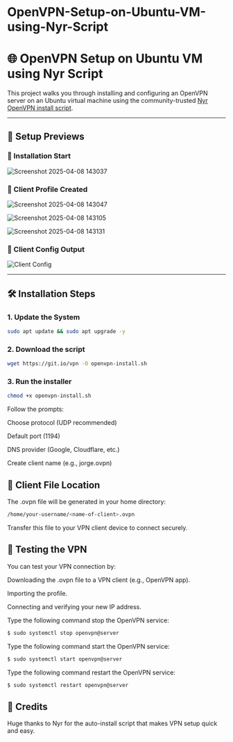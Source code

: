 # OpenVPN-Setup-on-Ubuntu-VM-using-Nyr-Script
# 🌐 OpenVPN Setup on Ubuntu VM using Nyr Script

This project walks you through installing and configuring an OpenVPN server on an Ubuntu virtual machine using the community-trusted [Nyr OpenVPN install script](https://github.com/Nyr/openvpn-install).

---

## 📸 Setup Previews

### 🧱 Installation Start
![Screenshot 2025-04-08 143037](https://github.com/user-attachments/assets/11f32ebd-37e0-469b-a15e-911e3db0a1ae)


### 👤 Client Profile Created
![Screenshot 2025-04-08 143047](https://github.com/user-attachments/assets/db2dfdfa-07e9-42ef-82fa-8079c402a9b7)

![Screenshot 2025-04-08 143105](https://github.com/user-attachments/assets/221ced53-79f0-4033-984e-972f3a2306a9)

![Screenshot 2025-04-08 143131](https://github.com/user-attachments/assets/0d393245-ef73-4364-a380-93f75fb826df)



### 📂 Client Config Output
![Client Config](screenshots/step3-client-config.png)

---

## 🛠️ Installation Steps

### 1. Update the System
```bash
sudo apt update && sudo apt upgrade -y
```
### 2. Download the script
```bash
wget https://git.io/vpn -O openvpn-install.sh
```

### 3. Run the installer
```bash
chmod +x openvpn-install.sh
```
Follow the prompts:

 Choose protocol (UDP recommended)

Default port (1194)

DNS provider (Google, Cloudflare, etc.)

Create client name (e.g., jorge.ovpn)

## 🔑 Client File Location
The .ovpn file will be generated in your home directory:
```bash
/home/your-username/<name-of-client>.ovpn
```
Transfer this file to your VPN client device to connect securely.

## 🧪 Testing the VPN
You can test your VPN connection by:

Downloading the .ovpn file to a VPN client (e.g., OpenVPN app).

Importing the profile.

Connecting and verifying your new IP address.

Type the following command stop the OpenVPN service:
```bash
$ sudo systemctl stop openvpn@server
```
Type the following command start the OpenVPN service:
```bash
$ sudo systemctl start openvpn@server
```
Type the following command restart the OpenVPN service:
```bash
$ sudo systemctl restart openvpn@server
```
## 🙌 Credits
Huge thanks to Nyr for the auto-install script that makes VPN setup quick and easy.
